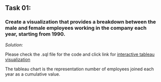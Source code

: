 ## Task 01:
### Create a visualization that provides a breakdown between the male and female employees working in the company each year, starting from 1990. 

<i> Solution: </i>

Please check the .sql file for the code and click link for [interactive tableau visualization ](https://public.tableau.com/profile/saikat.omar.khan#!/vizhome/Task1SNT/Task1SNT?publish=yes) 

The tableau chart is the representation number of employees joined each year as a cumulative value. 




